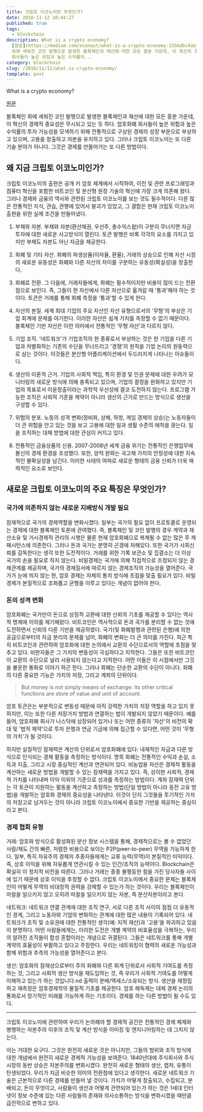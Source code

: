 ```yaml
---
title: 크립토 이코노미란 무엇인가?
date: 2018-11-12 10:44:27
published: true
tags:
  - blockchain
description: What is a crypto economy?
  [원문](https://medium.com/econaut/what-is-a-crypto-economy-155bdbc4ab1d)  블록체인
  위에 세워진 코인 발행으로 발생한 블록체인과 재산에 대한 모든 흥분 가운데, 이 혁신의 경제적 중요성은 무시되고 있는 듯 하다. 암호화폐
  회사들이 높은 위험과 높은 수익률의...
category: blockchain
slug: /2018/11/12/what-is-crypto-economy/
template: post
---
```

What is a crypto economy?

[원문](https://medium.com/econaut/what-is-a-crypto-economy-155bdbc4ab1d)

블록체인 위에 세워진 코인 발행으로 발생한 블록체인과 재산에 대한 모든 흥분 가운데, 이 혁신의 경제적 중요성은 무시되고 있는 듯 하다. 암호화폐 회사들이 높은 위험과 높은 수익률의 투자 가능성을 모색하기 위해 전통적으로 구상된 경제의 성장 부문으로 부상하고 있으며, 고용을 창출하고 자본을 유치하고 있다. 그러나 크립토 이코노미는 또 다른 기술 분야가 아니다. 그것은 경제를 만들어가는 또 다른 방법이다.

## 왜 지금 크립토 이코노미인가?

크립토 이코노미의 출현은 공개 키 암호 체계에서 시작하여, 이전 및 관련 프로그래밍과 컴퓨터 혁신을 포함한 비트코인 및 분산형 원장 기술의 혁신에 가장 크게 의존해 왔다. 그러나 경제와 금융의 역사와 관련된 크립토 이코노미를 보는 것도 필수적이다. 다른 많은 전통적인 지식, 관습, 관행에 있어서 붕괴가 있었고, 그 결합은 현재 크립토 이코노미 출현을 위한 실제 조건을 만들어냈다.

1. 부채와 자본. 부채와 자본(환산채권, 우선주, 총수익스왑)이 구분이 무너지면 자금 투자에 대한 새로운 사고방식이 열린다. 토큰 발행은 비록 각각의 요소를 가지고 있지만 부채도 자본도 아닌 자금을 제공한다.

2. 화폐 및 기타 자산. 화폐의 파생상품(이자율, 환율), 거래의 상승으로 인해 자산 시장의 새로운 유동성은 화폐와 다른 자산의 차이를 구분하는 유동성(확실성)을 창출한다.

3. 화폐로 전환. 그 다음에, 거래자들에게, 화폐는 필수적이지만 비용이 많이 드는 전환점으로 보인다. 즉, 그들이 한 자산에서 다른 자산으로 옮겨갈 때 '통과'해야 하는 것이다. 토큰은 거래를 통해 화폐 측정을 '통과'할 수 있게 한다.

4. 자산의 본질. 세계 최대 기업의 주요 자산인 자산 유형으로서의 '무형'의 부상은 기업 회계에 문제를 야기한다. 이러한 자산은 쉽게 가치를 측정할 수 없기 때문이다. 블록체인 기반 자산은 이런 의미에서 전통적인 ‘무형 자산’과 다르지 않다.

5. 기업 조직. '네트워크'가 기업조직의 한 종류로서 부상하는 것은 한 기업을 다른 기업과 차별화하는 기존의 수단을 무너뜨리고 '경쟁'의 원칙을 기업 논리의 원동력으로 삼는 것이다. 이것들은 분산형 어플리케이션에서 두드러지게 나타나는 이슈들이다.

6. 생산의 이론적 근거. 기업의 사회적 책임, 특히 환경 및 인권 문제에 대한 우려가 모니터링의 새로운 방식에 의해 충족되고 있으며, 기업의 결정을 완화하고 있지만 기업의 목표로서 이윤창출이라는 과학적 우선성에 결코 도전하지 않는다. 프로그램 가능한 조직은 사회적 기준을 제약이 아니라 생산의 근거로 만드는 방식으로 생산을 구성할 수 있다.

7. 위험의 분포. 노동의 성격 변화(정비화, 상해, 하청, 게임 경제의 상승)는 노동자들이 더 큰 위험을 안고 있는 것을 보고 고용에 대한 일과 생활 수준의 애착을 끊는다. 일을 조직하는 대체 방법에 대한 관심이 커지고 있다.

8. 전통적인 금융상품의 신용. 2007-2008년 세계 금융 위기는 전통적인 은행업무에 불신의 경제 환경을 조성했다. 또한, 양적 완화는 국고채 가치의 안정성에 대한 지속적인 불확실성을 남긴다. 이러한 사태의 여파로 새로운 형태의 금융 신뢰가 더욱 매력적인 요소로 보인다.

## 새로운 크립토 이코노미의 주요 특징은 무엇인가?

### 국가에 의존하지 않는 새로운 지배방식 개발 필요

잠재적으로 국가의 경제역할을 변화시켰다. 일부는 국가의 필요 없이 프로토콜로 운영되는 경제에 대한 블록체인 토론에 관여했다. 즉, 블록체인 및 코인 발행의 경우 계약과 재산소유 및 거시경제적 관리의 시행은 물론 현재 암호화폐으로 복제될 수 없는 많은 주 캐패시턴스에 의존한다. 그러나 돈과 국가는 분명히 곤경에 처해있다. 또한 국가가 사회신뢰를 감독한다는 생각 또한 도전적이다. 거래를 위한 기록 보관소 및 집결소는 더 이상 국가의 손을 필요로 하지 않는다. 비밀경제는 국가에 의해 직접적으로 조정되지 않는 경제관계를 제공하며, 국가의 경제질서에 따르지 않는 경제조직의 가능성을 열어준다. 국가가 눈에 띄지 않는 한, 암호 경제는 자체의 통치 방식에 초점을 맞출 필요가 있다. 비밀경제가 본질적으로 조화롭고 균형을 이루고 있다는 개념이 없어야 한다.

### 돈의 성격 변화

암호화폐는 국가만이 돈으로 상징적 교환에 대한 신뢰의 기초를 제공할 수 있다는 역사적 명제에 이의를 제기해왔다. 비트코인은 역사적으로 돈과 국가를 분리할 수 없는 것에 도전하면서 신뢰의 다른 기반을 제공하였다. 국가(및 화폐발행과 관련된 은행)에 의한 공급으로부터의 자금 분리의 문제를 넘어, 화폐의 변화는 더 큰 의미를 가진다. 최근 특히 비트코인과 관련하여 암호화에 대한 논의에서 교환의 수단으로서의 역할에 초점을 맞추고 있다. 비판자들은 그 가치의 변동성이 극심하다고 지적한다. 그들은 또한 비트코인이 교환의 수단으로 널리 사용되지 않는다고 지적한다. 어떤 이들은 이 시점에서만 그것을 불운한 통화로 이야기 하곤 한다. 그러나 화폐는 단순한 교환의 수단이 아니다. 화폐의 다른 중요한 기능은 가치의 저장, 그리고 계좌의 단위이다. 

> But money is not simply means of exchange: its other critical functions are store of value and unit of account.

암호 토큰은는 부분적으로 변동성 때문에 아직 강력한 가치의 저장 역할을 하고 있지 못하지만, 이는 또한 다른 저장가치 방법과 연결하는 법이 개발되지 않았기 때문이다. 예를 들어, 암호화폐 회사가 나스닥에 상장되어 있거나 또는 어떤 종류의 '자산'의 비전의 확대 및 '법적 제약'으로 투자 은행과 연금 기금에 의해 접근할 수 있다면, 어떤 것이 '무형의 가치'가 될 것이다.

하지만 실질적인 잠재력은 계산의 단위로서 암호화폐에 있다: 내재적인 자금과 다른 방식으로 인식되는 경제 활동을 측정하는 방식이다. 명목 화폐는 전통적인 수익과 손실, 소득과 지출, 그리고 시장 중심적인 계산과 연관되어 있다. 비농업용 자산은 경제적 활동을 계산하는 새로운 방법을 개발할 수 있는 잠재력을 가지고 있다. 즉, 상이한 사회적, 경제적 가치를 나타내며 이익 이외의 기준으로 성과를 측정하는 방법이다. 계좌 잠재력 단위는 각 토큰이 지원하는 활동을 계산하고 측정하는 방법(단일 방법이 아니라 동전 고유 방법)을 개발하는 암호화 경제의 중요성을 나타낸다. 이것이 단지 그것들을 투기적인 가치의 저장고로 남겨두는 것이 아니라 크립토 이코노미에서 중요한 기반을 제공하는 중심이라고 본다.

### 경제 협회 유형

거래: 암호화 방식으로 활성화된 분산 정보 시스템을 통해, 경제적으로는 볼 수 없었던 사람/제도 간의 빠른, 저렴한 비용으로 보이는 P2P(peer-to-peer) 무역을 가능하게 한다. 일부, 특히 자유주의 경제의 추종자들에게는 교류 능력(무역)이 본질적인 미덕이다. 즉, 상호 이익을 위해 자유롭게 연관시킬 수 있는 인간/조직의 능력이다. Blockchain은 확실히 이 정치적 비전을 따른다. 그러나 거래는 종종 불평등한 힘을 가진 당사자들 사이에 있기 때문에 상호 이익을 추정할 수 없다. 크립토 이코노미에서 중요한 문제는 블록체인이 어떻게 무역의 비대칭적 권력을 강제할 수 있는가 하는 것이다. 우리는 블록체인이 마찰을 일으키지 않고 오히려 마찰을 일으키지 않는 자본, 즉 분산자본이라고 본다.

네트워크: 네트워크 연결 관계에 대한 조직 연구, 서로 다른 조직 사이의 점점 더 유동적인 경계, 그리고 노동자와 기업의 변화하는 관계에 대한 많은 내용이 기록되어 있다. 네트워크가 조직 및 소유권에 대한 전통적인 생각(예: 지적 재산)과 '고용'을 파괴하고 있음이 분명하다. 어떤 사람들에게는, 이러한 도전은 개별 계약의 비효율성을 극복하는, 우리의 알려진 조직들이 합성 혼합이라는 개념으로 귀결된다. 그들은 네트워크를 통해 개별 계약의 효율성이 부활하고 있다고 주장한다. 우리는 네트워킹이 협력의 새로운 가능성과 함께 위험과 추측의 가능성을 열어준다고 본다.

생산: 암호화의 잠재성으로부터 주의 화폐와 다른 회계 단위로서 사회적 기여도를 측정하는 것, 그리고 사회적 생산 방식을 재도입하는 것, 즉 우리가 사회적 기여도를 어떻게 이해하고 있는가 하는 것입니다.nd 출력이 분배/액세스/소유되는 방식. 생산을 재정립하고 재측정은 암호경제학의 물질적 기초를 제공한다. 암호 해독제는 대체 경제 논리의 통화로서 장기적인 미래를 가능하게 하는 기초이다. 경제를 하는 다른 방법이 될 수도 있다.

__________________________

크립토 이코노미에 관련하여 우리가 논의해야 할 경제적 공간은 전통적인 경제 체제와 병행하는 자본주의 이후의 조직 및 계산 방식을 이미징 및 엔지니어링하는 데 그치지 않는다.

이는 거대한 요구다. 그것은 완전히 새로운 것은 아니지만, 그들의 범위와 조직 방식에 대한 개념에서 완전히 새로운 경제적 가능성을 보여준다. 1840년대에 주식회사와 주식시장의 동반 상승은 자본주의를 변화시켰다. 완전히 새로운 형태의 생산, 캡처, 유통이 탄생되었다. 우리가 지금 비슷한 의미의 전환점에 있다고 생각한다. 새로운 네트워크 기술은 근본적으로 다른 경제를 만들어 낼 것이다. 가치가 어떻게 창출되고, 수집되고, 분배되고, 돈이 무엇이고, 사람들이 생산과 어떻게 관련되어 있는가 하는 것은 1세대 인터넷이 정보 수준에 있는 다른 사람들의 존재와 의사소통하는 방식을 변화시켰을 때만큼 급진적으로 변하고 있다.